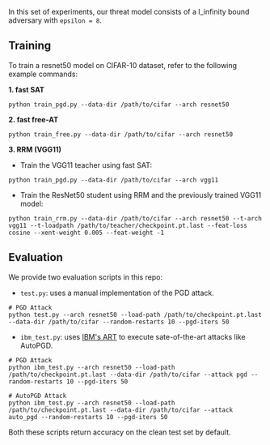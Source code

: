 In this set of experiments, our threat model consists of a l_infinity bound adversary with `epsilon = 8`.

## Training
To train a resnet50 model on CIFAR-10 dataset, refer to the following example commands:

**1. fast SAT**

```python train_pgd.py --data-dir /path/to/cifar --arch resnet50```

**2. fast free-AT**

```python train_free.py --data-dir /path/to/cifar --arch resnet50```

**3. RRM (VGG11)**

- Train the VGG11 teacher using fast SAT:

```python train_pgd.py --data-dir /path/to/cifar --arch vgg11```

- Train the ResNet50 student using RRM and the previously trained VGG11 model:

```python train_rrm.py --data-dir /path/to/cifar --arch resnet50 --t-arch vgg11 --t-loadpath /path/to/teacher/checkpoint.pt.last --feat-loss cosine --xent-weight 0.005 --feat-weight -1```

## Evaluation

We provide two evaluation scripts in this repo:

* `test.py`: uses a manual implementation of the PGD attack.

```
# PGD Attack
python test.py --arch resnet50 --load-path /path/to/checkpoint.pt.last --data-dir /path/to/cifar --random-restarts 10 --pgd-iters 50
```

* `ibm_test.py`: uses [IBM's ART](https://github.com/Trusted-AI/adversarial-robustness-toolbox) to execute sate-of-the-art attacks like AutoPGD.

```
# PGD Attack
python ibm_test.py --arch resnet50 --load-path /path/to/checkpoint.pt.last --data-dir /path/to/cifar --attack pgd --random-restarts 10 --pgd-iters 50

# AutoPGD Attack
python ibm_test.py --arch resnet50 --load-path /path/to/checkpoint.pt.last --data-dir /path/to/cifar --attack auto_pgd --random-restarts 10 --pgd-iters 50

```

Both these scripts return accuracy on the clean test set by default.